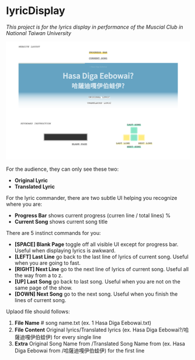 # lyricDisplay

_This project is for the lyrics display in performance of the Muscial Club in National Taiwan University_

![](README.png)

For the audience, they can only see these two: 

* **Original Lyric**
* **Translated Lyric**


For the lyric commander, there are two subtle UI helping you recognize where you are: 

* **Progress Bar** shows current progress (curren line / total lines) %
* **Current Song** shows current song title


There are 5 instinct commands for you: 

* **[SPACE] Blank Page** toggle off all visible UI except for progress bar. Useful when displaying lyrics is awkward. 
* **[LEFT] Last Line** go back to the last line of lyrics of current song. Useful when you are going to fast. 
* **[RIGHT] Next Line** go to the next line of lyrics of current song. Useful  all the way from a to z. 
* **[UP] Last Song** go back to last song. Useful when you are not on the same page of the show. 
* **[DOWN] Next Song** go to the next song. Useful when you finish the lines of current song. 

Uplaod file should follows: 

1. **File Name** \# song name.txt (ex. 1 Hasa Diga Eebowai.txt) 
2. **File Content** Original lyrics/Translated lyrics (ex. Hasa Diga Eebowai?/哈薩迪嘎伊伯蛙伊) for every single line
3. **Extra** Original Song Name from <Musical Name>/Translated Song Name from <Translated Muscial Name> (ex. Hasa Diga Eebowai from <The Book of Mormon>/哈薩迪嘎伊伯蛙伊) for the first line